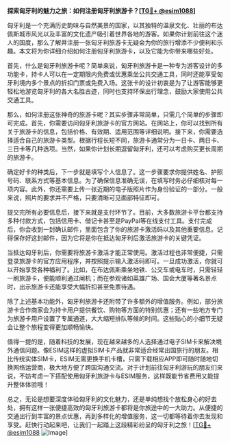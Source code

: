 **探索匈牙利的魅力之旅：如何注册匈牙利旅游卡？[[TG💪+ @esim1088](https://t.me/s/esim1088)]**

匈牙利是一个充满历史韵味与自然美景的国家，以其独特的温泉文化、壮丽的布达佩斯城市风光以及丰富的文化遗产吸引着世界各地的游客。如果你计划前往这个迷人的国度，那么了解并注册一张匈牙利旅游卡无疑会为你的旅行增添不少便利和乐趣。本文将为你详细介绍如何注册匈牙利旅游卡，以及它能为你带来哪些好处。

首先，什么是匈牙利旅游卡呢？简单来说，匈牙利旅游卡是一种专为游客设计的多功能卡，持卡人可以在一定期限内免费或优惠乘坐公共交通工具，同时还能享受匈牙利境内多个景点的折扣门票或免费入场。这张卡的设计初衷是为了让游客能够更轻松地游览匈牙利的各大名胜古迹，同时也支持环保出行理念，鼓励大家使用公共交通工具。

那么，如何注册这张神奇的旅游卡呢？其实步骤非常简单，只需几个简单的步骤即可完成。首先，你需要访问匈牙利旅游卡的官方网站。在网站上，你可以找到所有关于旅游卡的信息，包括价格、有效期、适用范围等详细说明。接下来，你需要选择适合自己的旅游卡类型。根据行程长短不同，旅游卡通常分为一日卡、两日卡、三日卡等几种选项。当然，如果你计划长期逗留匈牙利，还可以考虑购买更长周期的旅游卡。

确定好卡的种类后，下一步就是填写个人信息了。这一步骤要求你提供姓名、护照号码、联系方式等基本信息。为了确保信息准确无误，在填写时务必仔细核对每一项内容。此外，你还需要上传一张近期的电子版照片作为身份验证的一部分。一般来说，照片的要求并不严格，只要清晰可见面部特征即可。

提交完所有必要信息后，接下来就是支付环节了。目前，大多数旅游卡平台都支持多种付款方式，包括信用卡、借记卡甚至是PayPal等在线支付工具。支付完成后，你会收到一封确认邮件，里面包含了你的旅游卡激活码以及其他重要信息。记得保存好这封邮件，因为它将是你在抵达匈牙利后激活旅游卡的关键凭证。

当抵达匈牙利后，你需要将旅游卡激活才能正常使用。激活过程也非常便捷，只需登录旅游卡的官方应用程序，并按照提示输入激活码即可。一旦成功激活，你就可以开始享受各种福利了。比如，在布达佩斯乘坐地铁、公交车或电车时，只需轻轻一刷旅游卡，便能顺利通过闸机；而在参观诸如英雄广场、国会大厦等著名景点时，出示旅游卡还能享受大幅折扣甚至免票待遇。

除了上述基本功能外，匈牙利旅游卡还附带了许多额外的增值服务。例如，部分旅游卡合作商家会为持卡用户提供餐饮、购物等方面的特别优惠；还有一些地方专门为旅游卡用户设置了专属通道，大大缩短排队等候的时间。这些贴心的小细节无疑会让整个旅程变得更加顺畅愉快。

值得一提的是，随着科技的发展，现在越来越多的人选择通过电子SIM卡来解决境外通信问题。像ESIM这样的虚拟SIM卡产品就非常适合经常出国旅行的朋友。相比传统实体SIM卡，ESIM无需更换手机卡槽，只需下载相应APP即可随时随地切换网络运营商，极大地方便了跨国沟通交流。对于计划前往匈牙利游玩的朋友们来说，不妨考虑一下搭配使用匈牙利旅游卡与ESIM服务，这样既能节省费用又能提升整体体验哦！

总之，无论是想要深度体验匈牙利的文化魅力，还是单纯想找个放松身心的好去处，拥有这样一张便捷高效的匈牙利旅游卡都将是你旅途中的一大助力。从便捷的交通出行到丰富的景点优惠，再到多样化的增值服务，这一切都等待着你去发现和享受。赶快行动起来吧，让我们一起踏上这段精彩纷呈的匈牙利之旅！[[TG💪+ @esim1088](https://t.me/s/esim1088) ![Image](https://i.postimg.cc/4NQfJmqS/Snipaste-2025-05-13-00-14-12.png)]